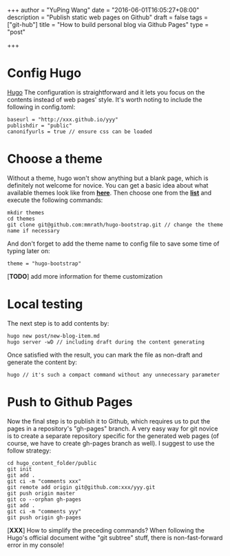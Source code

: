 +++
author = "YuPing Wang"
date = "2016-06-01T16:05:27+08:00"
description = "Publish static web pages on Github"
draft = false
tags = ["git-hub"] 
title = "How to build personal blog via Github Pages"
type = "post"

+++

# Config Hugo
[Hugo](https://gohugo.io/) 
The configuration is straightforward and it lets you focus on the contents instead of web pages' style. It's worth noting to include the following in config.toml:
```
baseurl = "http://xxx.github.io/yyy"
publishdir = "public"
canonifyurls = true // ensure css can be loaded
```

# Choose a theme
Without a theme, hugo won't show anything but a blank page, which is definitely not welcome for novice. You can get a basic idea about what available themes look like from [**here**](http://themes.gohugo.io/). Then choose one from the [**list**](https://github.com/spf13/hugoThemes) and execute the following commands:
```
mkdir themes
cd themes
git clone git@github.com:mmrath/hugo-bootstrap.git // change the theme name if necessary
```
And don't forget to add the theme name to config file to save some time of typing later on:
```
theme = "hugo-bootstrap"
```
[**TODO**] add more information for theme customization

# Local testing
The next step is to add contents by:
```
hugo new post/new-blog-item.md
hugo server -wD // including draft during the content generating
```
Once satisfied with the result, you can mark the file as non-draft and generate the content by:
```
hugo // it's such a compact command without any unnecessary parameter
```

# Push to Github Pages 
Now the final step is to publish it to Github, which requires us to put the pages in a repository's "gh-pages" branch. A very easy way for git novice is to create a separate repository specific for the generated web pages (of course, we have to create gh-pages branch as well). I suggest to use the follow strategy:
```
cd hugo_content_folder/public
git init
git add .
git ci -m "comments xxx"
git remote add origin git@github.com:xxx/yyy.git
git push origin master
git co --orphan gh-pages
git add .
git ci -m "comments yyy"
git push origin gh-pages
``` 
[**XXX**] How to simplify the preceding commands? When following the Hugo's official document withe "git subtree" stuff, there is non-fast-forward error in my console!

